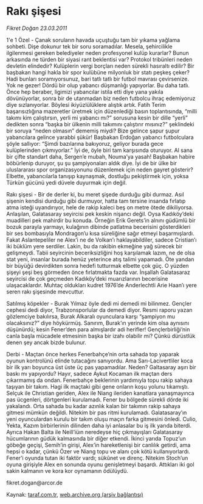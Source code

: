 # Rakı şişesi

*Fikret Doğan 23.03.2011*

<div class="yazi"><p>1'e 1 Özel - Çanak soruların havada uçuştuğu tam bir yıkama yağlama sohbeti. Dişe dokunur tek bir soru soramadılar. Mesela, şehircilikle ilgilenmesi gereken belediyeler neden profesyonel kulüp kurarlar? Bunun arkasında ne türden bir siyasi rant beklentisi var? Protokol tribünleri neden devletin elindedir? Kulüplerin vergi borçları neden sürekli hasıraltı edilir? Bir başbakan hangi hakla bir spor kulübüne milyonluk bir statı peşkeş çeker? Hadi bunları soramıyorsunuz, bari tatlı tatlı bir futbol mavrası çevirsenize. Yok ne gezer! Dördü bir olup yabancı düşmanlığı yapıyorlar. Bu daha tatlı. Önce hep beraber, ligimizi yabancılar istila etti diye yana yakıla dövünüyorlar, sonra bir de utanmadan biz neden futbolcu ihraç edemiyoruz diye sızlanıyorlar. Böylesi ikiyüzlülüklere alıştık artık. Fatih Terim başarısızlığına mazeretler üretmek için düzenlediği basın toplantısında, “milli takımı kim çalıştırsın, yerli mi yabancı mı?” sorusuna kesin bir dille “yerli” dedikten sonra “başka bir ülkenin milli takımını çalıştırır mısınız?” şeklindeki bir soruya “neden olmasın” dememiş miydi? Bize gelince şapur şupur yabancılara gelince yarabbi şükür! Başbakan Erdoğan yabancı futbolculara şöyle sallıyor: “Şimdi bazılarına bakıyoruz, geliyor burada gece kulüplerinden çıkmıyorlar.” İyi de, öyle biri tam karşısında oturuyor. Al sana bir çifte standart daha, Sergen’e mubah, Nouma’ya yasah! Başbakan habire böbürlenip duruyor, şu şu şampiyonaları aldık diye. İyi de bir ülke bir uluslararası spor organizasyonunu düzenlemek için neden gayret gösterir? Elbette, yabancılarla tanışıp kaynaşmak, dostluğu pekiştirmek için, yoksa Türkün gücünü yedi düvele duyurmak için değil.</p>
<p>Rakı şişesi - Bir de derler ki, bu meret şişede durduğu gibi durmaz. Asıl şişenin kendisi durduğu gibi durmuyor, hatta tam tersine insanda fırlatıp atma isteği uyandırıyor, hele de rakip kaleci beş on metre ötede dikiliyorsa. Anlaşılan, Galatasaray seyircisi pek keskin nişancı değil. Oysa Kadıköy’deki muadilleri pek mahirdir bu konuda. Örneğin Erik Gerets’in alnını güdümlü bir bozuk parayla yarmayı, kulağının dibinde patlatma becerisini gösterdikleri bir ses bombasıyla Mondragon’u kısa süreliğine sağır etmeyi başarmışlardı. Fakat Aslantepeliler ne Alex’i ne de Volkan’ı haklayabildiler, sadece Cristian’ı iki büklüm yere serdiler. Lakin, bu da rakibin ekmeğine yağ sürecek bir gelişmeydi. Tabii seyircinin beceriksizliğini hoş karşılamak lazım, ne de olsa stat yeni, insanlar burada henüz yeterince atış talimi yapamadı. Öte yandan bir büyüğü devirdikten sonra hedefi tutturmak elbette çok güç. O yüzden şişeyi şeşi beş görmeden önce fırlatmakta fazda var. İnşallah Galatasaraz seyircisi de çok geçmeden Kadıköy’deki muarızlarının becerisine ulaşacaklardır. Muhtaç oldukları kudret 1976’de Anderlechtli Arie Haan’ı yere seren rakı şişesinde mevcuttur.</p>
<p>Satılmış köpekler - Burak Yılmaz öyle dedi mi demedi mi bilinmez. Gençler cephesi dedi diyor, Trabzonsporlular da demedi diyor. Resmi raporu yazan gözlemciye bakılırsa, Burak Alkaralı oyunculara karşı “şampiyon mu olacaksınız?” diye höykürmüş. Sanırım, Burak’ın yerinde kim olsa aynısını düşünürdü; kesin Fener’den para almışlardır adi herifler! Gençlerbirliği’nin canla başla mücadele etmesinin başka bir izahı olabilir mi? Çünkü dürüstlük denen şey ancak bizde bulunur.</p>
<p>Derbi - Maçtan önce herkes Fenerbahçe’nin orta sahada top yaparak oyunun kontrolünü elinde tutacağını sanıyordu. Ama Sarı-Lacivertliler koca bir ilk yarı boyunca üst üste üç pas yapamadılar. Neden? Galtasaray aşırı bir baskı mı yapıyordu? Hayır, sadece Aykut Kocaman ilk maçtan ders çıkarmamış da ondan. Fenerbahçe beklerinin yardımıyla topu rakip sahaya taşıyan bir takım. Hagi ilk maçtaki gibi gene onların koşu yolunu tıkamıştı. Selçuk ile Christian geriden, Alex ile Niang ileriden kanatlara yanaşmayınca pas ücgenleri, dörtgenleri kurulamadı. Fener bu bölgede sürekli dörde iki yakalandı. Orta sahada bu kadar azınlık kalan bir takımın rakip sahaya gitmesi mümkün değildi. Nitekim bir pas ritmi kurulamadı. Galatasaray’ın yeni oyunculardan kurulu bir takım oluşu maçın farka gitmesini önledi. Culio, Yekta, Kazım birbirlerinin dilinden daha iyi anlasalar bu iş ilk yarıda biterdi. Ayrıca Hakan Balta ile Neill’iüın neredeyse hiç çıkmayışları Galatasaray hücumlarının güdük kalmasında bir diğer etkendi. İkinci yarıda Topuz’un göbeğe geçişi, Semih’in girişi, Alex’in hareketlenişi bir canlılık getirdi, ama hepsi o kadar, çünkü Özer ve Niang topu ve alanı çok kötü kullanıyorlardı. Fener’i oyunda tutan iki faktör vardı; sükûnet ve direnç. Nitekim Stoch’un oyuna girişiyle Alex en sonunda oyunu genişletmeyi başardı. Attıkları iki gol sakin kalmanın ve kora kor oynamanın ödülüydü.</p>
<p>fikret.dogan@arcor.de</p>
</div>

Kaynak: [taraf.com.tr](http://www.taraf.com.tr/fikret-dogan/makale-raki-sisesi.htm), [web.archive.org (arşiv bağlantısı)](http://web.archive.org/web/20131107132115/http://www.taraf.com.tr/fikret-dogan/makale-raki-sisesi.htm)
